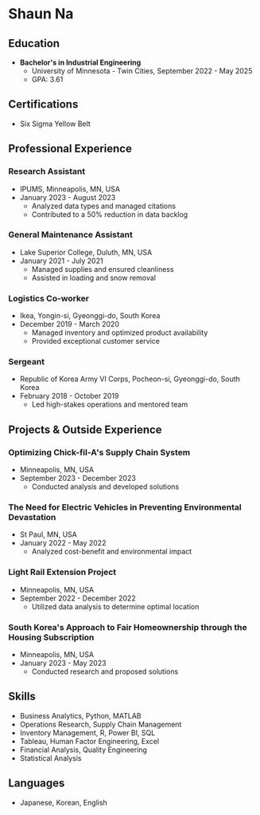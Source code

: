 # Shaun Na

## Education
- **Bachelor's in Industrial Engineering**
  - University of Minnesota - Twin Cities, September 2022 - May 2025
  - GPA: 3.61

## Certifications
- Six Sigma Yellow Belt

## Professional Experience
### Research Assistant
- IPUMS, Minneapolis, MN, USA
- January 2023 - August 2023
  - Analyzed data types and managed citations
  - Contributed to a 50% reduction in data backlog

### General Maintenance Assistant
- Lake Superior College, Duluth, MN, USA
- January 2021 - July 2021
  - Managed supplies and ensured cleanliness
  - Assisted in loading and snow removal

### Logistics Co-worker
- Ikea, Yongin-si, Gyeonggi-do, South Korea
- December 2019 - March 2020
  - Managed inventory and optimized product availability
  - Provided exceptional customer service

### Sergeant
- Republic of Korea Army VI Corps, Pocheon-si, Gyeonggi-do, South Korea
- February 2018 - October 2019
  - Led high-stakes operations and mentored team

## Projects & Outside Experience
### Optimizing Chick-fil-A's Supply Chain System
- Minneapolis, MN, USA
- September 2023 - December 2023
  - Conducted analysis and developed solutions

### The Need for Electric Vehicles in Preventing Environmental Devastation
- St Paul, MN, USA
- January 2022 - May 2022
  - Analyzed cost-benefit and environmental impact

### Light Rail Extension Project
- Minneapolis, MN, USA
- September 2022 - December 2022
  - Utilized data analysis to determine optimal location

### South Korea's Approach to Fair Homeownership through the Housing Subscription
- Minneapolis, MN, USA
- January 2023 - May 2023
  - Conducted research and proposed solutions

## Skills
- Business Analytics, Python, MATLAB
- Operations Research, Supply Chain Management
- Inventory Management, R, Power BI, SQL
- Tableau, Human Factor Engineering, Excel
- Financial Analysis, Quality Engineering
- Statistical Analysis

## Languages
- Japanese, Korean, English
